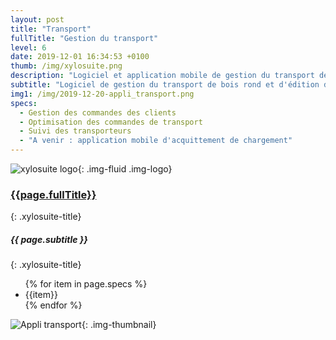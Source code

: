 ```yaml
---
layout: post
title: "Transport"
fullTitle: "Gestion du transport"
level: 6
date: 2019-12-01 16:34:53 +0100
thumb: /img/xylosuite.png
description: "Logiciel et application mobile de gestion du transport de bois rond et édition des commandes de transport"
subtitle: "Logiciel de gestion du transport de bois rond et d'édition des commandes de transport"
img1: /img/2019-12-20-appli_transport.png
specs: 
  - Gestion des commandes des clients
  - Optimisation des commandes de transport
  - Suivi des transporteurs
  - "A venir : application mobile d'acquittement de chargement"
---
```


![xylosuite logo]({{page.thumb}}){: .img-fluid .img-logo}

### <a href='./intro#applis' class="text-dark"><i class="fas fa-chevron-left mr-2"></i>{{page.fullTitle}}</a>
{: .xylosuite-title}
##### <strong>{{ page.subtitle }} </strong>
{: .xylosuite-title}

<ul class="list-group my-4">
{% for item in page.specs %}
  <li class="list-group-item">{{item}}</li>
{% endfor %}
</ul>

![Appli transport]({{page.img1}}){: .img-thumbnail}

